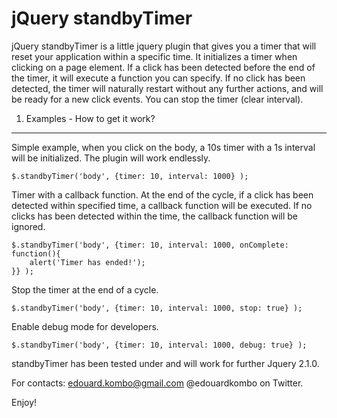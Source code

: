 jQuery standbyTimer
===================

jQuery standbyTimer is a little jquery plugin that gives you a timer that will reset your application within a specific time.
It initializes a timer when clicking on a page element.
If a click has been detected before the end of the timer, it will execute a function you can specify.
If no click has been detected, the timer will naturally restart without any further actions, and will be ready for a new click events.
You can stop the timer (clear interval).

1) Examples - How to get it work?
---------------------------------

Simple example, when you click on the body, a 10s timer with a 1s interval will be initialized.
The plugin will work endlessly.

    $.standbyTimer('body', {timer: 10, interval: 1000} );


Timer with a callback function.
At the end of the cycle, if a click has been detected within specified time, a callback function will be executed.
If no clicks has been detected within the time, the callback function will be ignored. 

    $.standbyTimer('body', {timer: 10, interval: 1000, onComplete: function(){
        alert('Timer has ended!');
    }} );


Stop the timer at the end of a cycle.

    $.standbyTimer('body', {timer: 10, interval: 1000, stop: true} );


Enable debug mode for developers.

    $.standbyTimer('body', {timer: 10, interval: 1000, debug: true} );


standbyTimer has been tested under and will work for further Jquery 2.1.0.

For contacts:
edouard.kombo@gmail.com
@edouardkombo on Twitter.

Enjoy!